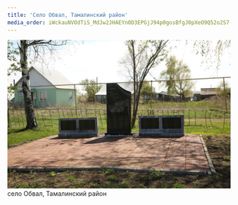 ```yaml
---
title: 'Село Обвал, Тамалинский район'
media_order: iWckauNVOdTiS_MdJw2JHAEYn0D3EPGjJ94p0gosBfgJ0pXeO9Q52o2S7-eGq6XrmfK4-E4mPuia6IQNHMbkCov0.jpg
---
```


![iWckauNVOdTiS_MdJw2JHAEYn0D3EPGjJ94p0gosBfgJ0pXeO9Q52o2S7-eGq6XrmfK4-E4mPuia6IQNHMbkCov0](iWckauNVOdTiS_MdJw2JHAEYn0D3EPGjJ94p0gosBfgJ0pXeO9Q52o2S7-eGq6XrmfK4-E4mPuia6IQNHMbkCov0.jpg "iWckauNVOdTiS_MdJw2JHAEYn0D3EPGjJ94p0gosBfgJ0pXeO9Q52o2S7-eGq6XrmfK4-E4mPuia6IQNHMbkCov0")
село Обвал, Тамалинский район